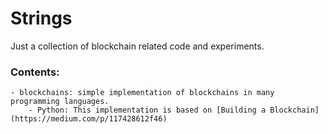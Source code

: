# Strings

Just a collection of blockchain related code and experiments.

### Contents:
    - blockchains: simple implementation of blockchains in many programming languages.
        - Python: This implementation is based on [Building a Blockchain](https://medium.com/p/117428612f46)